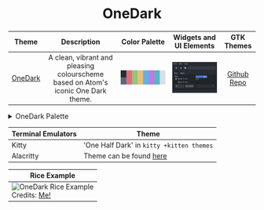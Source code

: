<h1 align="center">OneDark</h1>

| Theme | Description | Color Palette | Widgets and UI Elements | GTK Themes |
| :---: | :---: | :---: | :---: | :---: |
| [OneDark](https://github.com/joshdick/onedark.vim) | A clean, vibrant and pleasing colourscheme based on Atom's iconic One Dark theme. | ![OneDark Palette](./onedark_palette.png) | ![Widgets and UI Elements](./onedark.png) | [Github Repo](https://github.com/lonr/adwaita-one-dark) |

<details>
<summary>OneDark Palette</summary>

| Code | Colour             | Hex       | Code | Colour | Hex       |
|------|--------------------|-----------|------|--------------------|-----------|
| 1    | Background         | `#282C34` | 9  	 | Background-bright  | `#5D677A` |
| 2    | Red                | `#E06C75` | -	 	 | -									|						|
| 3    | Green              | `#98C379` | -    | -									|						|
| 4    | Yellow             | `#E5C07B` |	-	   | -									|						|
| 5    | Blue               | `#61AFEF` |	-	   | -									|						|
| 6    | Purple            	| `#C678DD` |	-	   | -									|						|	
| 7    | Cyan               | `#56B6C2` |	-	   | -									|						|
| 8    | Foreground         | `#DCDFE4` | -	   | -		  						| 				  |

</details> 

| Terminal Emulators   | Theme                                              |
|----------------------|----------------------------------------------------|
|	Kitty								 | 'One Half Dark' in `kitty +kitten themes`																										 |
| Alacritty						 | Theme can be found [here](https://gist.github.com/r-darwish/f8bb21a6c89a02c4bef76cc38bddad39) |

| Rice Example |
| --- |
| ![OneDark Rice Example](https://user-images.githubusercontent.com/109248529/230755110-108990ce-1a78-41e1-8455-370acffabd79.png)<br>Credits: [Me!](https://github.com/Narmis-E/hyprland-dots)